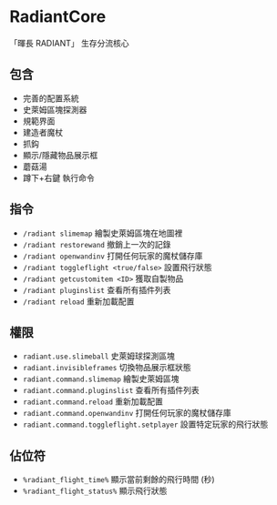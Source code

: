 # RadiantCore
「暉長 RADIANT」 生存分流核心
## 包含
- 完善的配置系統
- 史萊姆區塊探測器
- 規範界面
- 建造者魔杖
- 抓鈎
- 顯示/隱藏物品展示框
- 蘑菇湯
- 蹲下+右鍵 執行命令
## 指令
- `/radiant slimemap` 繪製史萊姆區塊在地圖裡
- `/radiant restorewand` 撤銷上一次的記錄
- `/radiant openwandinv` 打開任何玩家的魔杖儲存庫
- `/radiant toggleflight <true/false>` 設置飛行狀態
- `/radiant getcustomitem <ID>` 獲取自製物品
- `/radiant pluginslist` 查看所有插件列表
- `/radiant reload` 重新加載配置
## 權限
- `radiant.use.slimeball` 史萊姆球探測區塊
- `radiant.invisibleframes` 切換物品展示框狀態
- `radiant.command.slimemap` 繪製史萊姆區塊
- `radiant.command.pluginslist` 查看所有插件列表
- `radiant.command.reload` 重新加載配置
- `radiant.command.openwandinv` 打開任何玩家的魔杖儲存庫
- `radiant.command.toggleflight.setplayer` 設置特定玩家的飛行狀態
## 佔位符
- `%radiant_flight_time%` 顯示當前剩餘的飛行時間 (秒)
- `%radiant_flight_status%` 顯示飛行狀態
